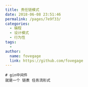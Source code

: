 ```yaml
---
title: 责任链模式
date: 2018-06-08 23:51:46
permalink: /pages/7e9f33/
categories:
  - 编程
  - 设计模式
  - 行为性
tags:
  -
author:
  name: fovegage
  link: https://github.com/fovegage
---
```


```
# gin中间件
就是一个 链表 任务流形式
```